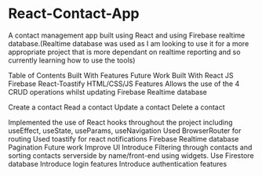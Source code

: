 # React-Contact-App
A contact management app built using React and using Firebase realtime database.(Realtime database was used as I am looking to use it for a more appropriate project that is more dependant on realtime reporting and so currently learning how to use the tools)

Table of Contents
Built With
Features
Future Work
Built With
React JS
Firebase
React-Toastify
HTML/CSS/JS
Features
Allows the use of the 4 CRUD operations whilst updating Firebase Realtime database

Create a contact
Read a contact
Update a contact
Delete a contact

Implemented the use of React hooks throughout the project including useEffect, useState, useParams, useNavigation
Used BrowserRouter for routing
Used toastify for react notifications
Firebase Realtime database
Pagination
Future work
Improve UI
Introduce Filtering through contacts and sorting contacts serverside by name/front-end using widgets.
Use Firestore database
Introduce login features
Introduce authentication features

